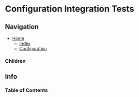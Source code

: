 # Configuration Integration Tests

## Navigation

* [Home](/README.md)
	* [Index](/docs/Index.md)
	* [Configuration](/src/Configuration/README.md)

### Children

## Info

### Table of Contents